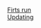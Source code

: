 [Firts run](https://github.com/AutoBagPrj/AutoBag/blob/main/en/FirstRun)  
[Updating](https://github.com/AutoBagPrj/AutoBag/tree/main/en/Update)

